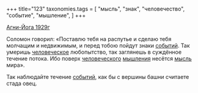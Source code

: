 +++
title="123"
taxonomies.tags = [
 "мысль",
 "знак",
 "человечество",
 "событие",
 "мышление",
]
+++

[Агни-Йога 1929г](/agni/1929)

Соломон говорил: «Поставлю тебя на распутье и сделаю тебя молчащим и недвижимым, и перед тобою пойдут знаки [событий](/tags/событие). Так умеришь [человеческое](/tags/человечество) любопытство, так заглянешь в суждённое течение потока. Ибо поверх [человеческого](/tags/человечество) [мышления](/tags/мышление) несётся [мысль](/tags/мысль) мира».   

Так наблюдайте течение [событий](/tags/событие), как бы с вершины башни считаете стада овец.